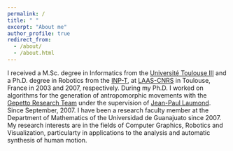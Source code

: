 ```yaml
---
permalink: /
title: " "
excerpt: "About me"
author_profile: true
redirect_from: 
  - /about/
  - /about.html
---
```


I received a M.Sc. degree in Informatics from the [Université Toulouse III](https://www.univ-tlse3.fr/) and a Ph.D. degree in Robotics from the [INP-T](https://www.inp-toulouse.fr/fr/index.html), at [LAAS-CNRS](https://www.laas.fr) in Toulouse, France in 2003 and 2007, respectively. During my Ph.D. I worked on algorithms for the generation of antropomorphic movements with the [Gepetto Research Team](https://www.laas.fr/public/en/gepetto) under the supervision of [Jean-Paul Laumond](https://www.laas.fr/~jpl). Since September, 2007. I have been a research faculty member at the Department of Mathematics of the Universidad de Guanajuato since 2007. My research interests are in the fields of Computer Graphics, Robotics and Visualization, particularty in applications to the analysis and automatic synthesis of human motion. 
